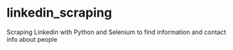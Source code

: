 # linkedin_scraping
Scraping Linkedin with Python and Selenium to find information and contact info about people
